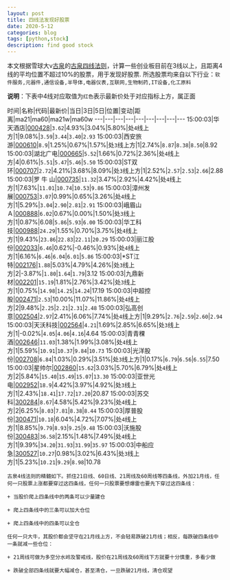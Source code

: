```yaml
---
layout: post
title: 四线法发现好股票
date: 2020-5-12
categories: blog
tags: [python,stock]
description: find good stock
---
```



本文根据雪球大v[古泉](https://xueqiu.com/u/7148646888)的[古泉四线法则](https://xueqiu.com/7148646888/130498192)，计算一些创业板目前在3线以上，且距离4线的平均位置不超过10%的股票，用于发现好股票.
所选股票均来自以下行业：`软件服务,元器件,通信设备,半导体,电器仪表,互联网,生物制药,IT设备,化工原料`

**说明**：下表中4线对应取值为`红色`表示最新价处于对应指标上方，属正面


时间|名称|代码|最新价|当日|3日|5日|位置|变动|距离|ma21|ma60|ma21w|ma60w
---|---|---|---|---|---|---|---|---
15:00:03|华天酒店|[000428](https://xueqiu.com/S/SZ000428)|`3.62`|4.93%|3.04%|5.80%|处`4`线上方|1|9.08%|`3.59`|`3.44`|`3.40`|`2.93`
15:00:03|西安旅游|[000610](https://xueqiu.com/S/SZ000610)|`8.9`|1.25%|0.67%|1.57%|处`3`线上方|1|2.74%|`8.87`|`8.38`|`8.50`|8.92
15:00:03|湖北广电|[000665](https://xueqiu.com/S/SZ000665)|`5.52`|1.66%|0.72%|2.36%|处`4`线上方|4|0.61%|`5.51`|`5.47`|`5.46`|`5.50`
15:00:03|ST双环|[000707](https://xueqiu.com/S/SZ000707)|`2.72`|4.21%|3.68%|8.09%|处`3`线上方|1|2.52%|`2.57`|`2.53`|`2.66`|2.88
15:00:03|罗 牛 山|[000735](https://xueqiu.com/S/SZ000735)|`11.32`|3.47%|2.92%|4.42%|处`4`线上方|1|7.63%|`11.01`|`10.74`|`10.53`|`9.86`
15:00:03|漳州发展|[000753](https://xueqiu.com/S/SZ000753)|`3.07`|0.99%|0.65%|3.26%|处`4`线上方|1|5.29%|`3.04`|`2.90`|`2.81`|`2.91`
15:00:03|峨眉山Ａ|[000888](https://xueqiu.com/S/SZ000888)|`6.02`|0.67%|0.00%|1.50%|处`3`线上方|1|0.87%|6.08|`5.86`|`5.93`|`6.00`
15:00:03|华工科技|[000988](https://xueqiu.com/S/SZ000988)|`24.29`|1.55%|0.70%|3.75%|处`4`线上方|1|9.43%|`23.86`|`22.83`|`22.11`|`20.29`
15:00:03|丽江股份|[002033](https://xueqiu.com/S/SZ002033)|`6.46`|0.62%|-0.46%|0.93%|处`4`线上方|1|6.16%|`6.46`|`6.04`|`6.01`|`5.86`
15:00:03|*ST江特|[002176](https://xueqiu.com/S/SZ002176)|`1.88`|5.03%|4.79%|4.26%|处`3`线上方|2|-3.87%|`1.80`|`1.64`|`1.79`|3.12
15:00:03|九鼎新材|[002201](https://xueqiu.com/S/SZ002201)|`15.19`|1.81%|2.76%|3.42%|处`3`线上方|1|0.75%|`14.98`|`14.25`|`14.24`|17.19
15:00:03|中超控股|[002471](https://xueqiu.com/S/SZ002471)|`2.53`|10.00%|11.07%|11.86%|处`4`线上方|2|9.48%|`2.25`|`2.21`|`2.31`|`2.48`
15:00:03|弘高创意|[002504](https://xueqiu.com/S/SZ002504)|`2.97`|2.41%|6.06%|7.74%|处`4`线上方|1|9.29%|`2.76`|`2.59`|`2.60`|`2.94`
15:00:03|天沃科技|[002564](https://xueqiu.com/S/SZ002564)|`4.21`|1.69%|2.85%|6.65%|处`3`线上方|1|-0.02%|`4.05`|`4.06`|`4.16`|4.64
15:00:03|青青稞酒|[002646](https://xueqiu.com/S/SZ002646)|`11.03`|1.38%|1.99%|3.08%|处`4`线上方|1|5.59%|`10.91`|`10.37`|`9.84`|`10.73`
15:00:03|光洋股份|[002708](https://xueqiu.com/S/SZ002708)|`6.84`|1.03%|0.29%|3.51%|处`3`线上方|1|0.17%|`6.79`|`6.56`|`6.55`|7.50
15:00:03|星帅尔|[002860](https://xueqiu.com/S/SZ002860)|`15.62`|3.03%|5.70%|6.79%|处`4`线上方|2|5.84%|`15.40`|`15.49`|`15.07`|`13.30`
15:00:03|亚世光电|[002952](https://xueqiu.com/S/SZ002952)|`18.9`|4.42%|3.97%|4.92%|处`3`线上方|1|2.43%|`18.41`|`17.72`|`17.20`|20.87
15:00:03|苏交科|[300284](https://xueqiu.com/S/SZ300284)|`8.67`|4.58%|5.42%|9.23%|处`4`线上方|2|6.25%|`8.03`|`7.81`|`8.38`|`8.44`
15:00:03|厚普股份|[300471](https://xueqiu.com/S/SZ300471)|`10.18`|6.04%|4.72%|7.07%|处`4`线上方|1|8.85%|`9.79`|`8.93`|`9.25`|`9.48`
15:00:03|沃施股份|[300483](https://xueqiu.com/S/SZ300483)|`36.58`|2.15%|1.48%|7.49%|处`4`线上方|1|9.39%|`34.20`|`31.93`|`31.99`|`35.97`
15:00:03|中船应急|[300527](https://xueqiu.com/S/SZ300527)|`10.27`|0.98%|3.02%|6.43%|处`3`线上方|1|5.23%|`10.21`|`9.29`|`8.98`|10.78

```
古泉4线法则的精髓如下。抓住21日线、60日线、21周线及60周线等四条线，外加21月线，任何一只股票上涨都要穿过这四条线，任何一只股票要想爆雷也要先下穿过这四条线：

+ 当股价爬上四条线中的两条可以少量建仓

+ 爬上四条线中的三条可以加大仓位

+ 爬上四条线中的四条可以全仓

任何一只大牛，其股价都会坚守在21月线上方，不会轻易跌破21月线；相反，每跌破四条线中一条就减一些仓位：

+ 21周线可做为多空分水岭及警戒线，股价在21周线及60周线下方就要十分慎重，多看少做

+ 跌破全部四条线就要大幅减仓，甚至清仓，一旦跌破21月线，清仓观望
```